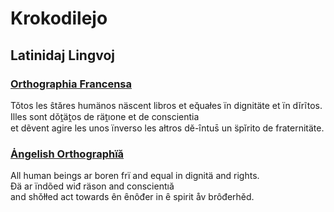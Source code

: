 # Krokodilejo

## Latinidaj Lingvoj

### [Orthographia Francensa](fr.md)

Tǒtos les ŝtăres humänos näscent libros et eq̆uałes ïn dignitäte et ïn dĭrĩtos.  
Illes sont dǒt̯ät̯os de rät̯ıone et de conscientia  
et dẽvent agire les unos ïnverso les ałtros dĕ-ȋntus̄ un s̈pĭrito de fraternitäte.  

### [Ȧngelish Orthographïă](en.md)

All human beings ar boren frï and equal in dignitä and rights.  
Đä ar ïndõed wiđ räson and conscientıă  
and shǒłłed act towards ên ȇnôđer in ȇ spirit åv brôđerhěd.  


